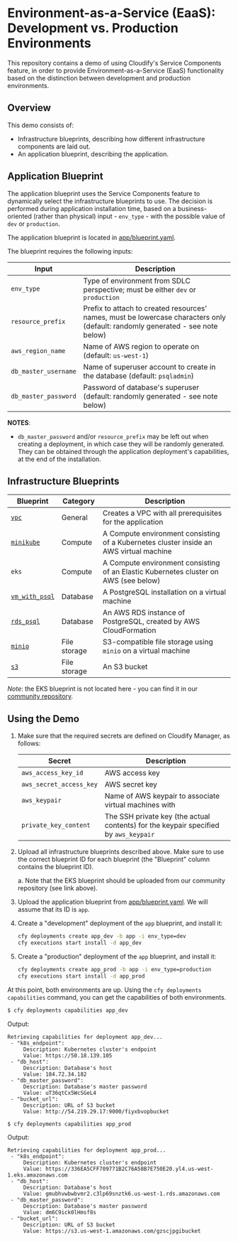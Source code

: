 # Environment-as-a-Service (EaaS): Development vs. Production Environments

This repository contains a demo of using Cloudify's Service Components feature, in order
to provide Environment-as-a-Service (EaaS) functionality based on the distinction between
development and production environments.

## Overview

This demo consists of:

* Infrastructure blueprints, describing how different infrastructure components are laid out.
* An application blueprint, describing the application.

## Application Blueprint

The application blueprint uses the Service Components feature to dynamically select the infrastructure
blueprints to use. The decision is performed during application installation time, based on a business-oriented
(rather than physical) input - `env_type` - with the possible value of `dev` or `production`.

The application blueprint is located in [app/blueprint.yaml](app/blueprint.yaml).

The blueprint requires the following inputs:

| Input | Description |
|-------|-------------|
| `env_type` | Type of environment from SDLC perspective; must be either `dev` or `production` |
| `resource_prefix` | Prefix to attach to created resources' names, must be lowercase characters only (default: randomly generated - see note below) |
| `aws_region_name` | Name of AWS region to operate on (default: `us-west-1`) |
| `db_master_username` | Name of superuser account to create in the database (default: `psqladmin`) |
| `db_master_password` | Password of database's superuser (default: randomly generated - see note below) |

**NOTES**:

* `db_master_password` and/or `resource_prefix` may be left out when creating a deployment, in which case
  they will be randomly generated. They can be obtained through the application deployment's
  capabilities, at the end of the installation.

## Infrastructure Blueprints

| Blueprint | Category | Description
|-----------|----------|------------
| [`vpc`](infra/vpc/) | General | Creates a VPC with all prerequisites for the application
| [`minikube`](infra/dev/minikube/) | Compute | A Compute environment consisting of a Kubernetes cluster inside an AWS virtual machine
| `eks` | Compute | A Compute environment consisting of an Elastic Kubernetes cluster on AWS (see below)
| [`vm_with_psql`](infra/dev/vm_with_psql/) | Database | A PostgreSQL installation on a virtual machine
| [`rds_psql`](infra/prod/rds_psql/) | Database | An AWS RDS instance of PostgreSQL, created by AWS CloudFormation
| [`minio`](infra/dev/minio/) | File storage | S3-compatible file storage using `minio` on a virtual machine
| [`s3`](infra/prod/s3/) | File storage | An S3 bucket

*Note*: the EKS blueprint is not located here - you can find it in our [community repository](https://github.com/cloudify-community/blueprint-examples/tree/master/kubernetes/aws-eks).

## Using the Demo

1. Make sure that the required secrets are defined on Cloudify Manager, as follows:

   |Secret|Description|
   |------|-----------|
   | `aws_access_key_id` | AWS access key |
   | `aws_secret_access_key` | AWS secret key |
   | `aws_keypair` | Name of AWS keypair to associate virtual machines with |
   | `private_key_content` | The SSH private key (the actual contents) for the keypair specified by `aws_keypair` |

2. Upload all infrastructure blueprints described above. Make sure to use the correct blueprint ID for
   each blueprint (the "Blueprint" column contains the blueprint ID).

   a. Note that the EKS blueprint should be uploaded from our community repository (see link above).

3. Upload the application blueprint from [app/blueprint.yaml](app/blueprint.yaml). We will assume that its
   ID is `app`.
   
4. Create a "development" deployment of the `app` blueprint, and install it:

   ```bash
   cfy deployments create app_dev -b app -i env_type=dev
   cfy executions start install -d app_dev
   ```

5. Create a "production" deployment of the `app` blueprint, and install it:

   ```bash
   cfy deployments create app_prod -b app -i env_type=production
   cfy executions start install -d app_prod
   ```

At this point, both environments are up. Using the `cfy deployments capabilities` command, you can get the
capabilities of both environments.

```bash
$ cfy deployments capabilities app_dev
```

Output:

```
Retrieving capabilities for deployment app_dev...
 - "k8s_endpoint":
     Description: Kubernetes cluster's endpoint
     Value: https://50.18.139.105
 - "db_host":
     Description: Database's host
     Value: 184.72.34.182
 - "db_master_password":
     Description: Database's master password
     Value: uT36qtCx5WcSGeL4
 - "bucket_url":
     Description: URL of S3 bucket
     Value: http://54.219.29.17:9000/fiyxbvopbucket
```

```bash
$ cfy deployments capabilities app_prod
```

Output:

```
Retrieving capabilities for deployment app_prod...
 - "k8s_endpoint":
     Description: Kubernetes cluster's endpoint
     Value: https://336EA5CFF709771B2C76A58B7E750E20.yl4.us-west-1.eks.amazonaws.com
 - "db_host":
     Description: Database's host
     Value: gmubhvwbwbvmr2.c3lp69snztk6.us-west-1.rds.amazonaws.com
 - "db_master_password":
     Description: Database's master password
     Value: dm6C9ick0lHmsf8s
 - "bucket_url":
     Description: URL of S3 bucket
     Value: https://s3.us-west-1.amazonaws.com/gzscjpgibucket
```
